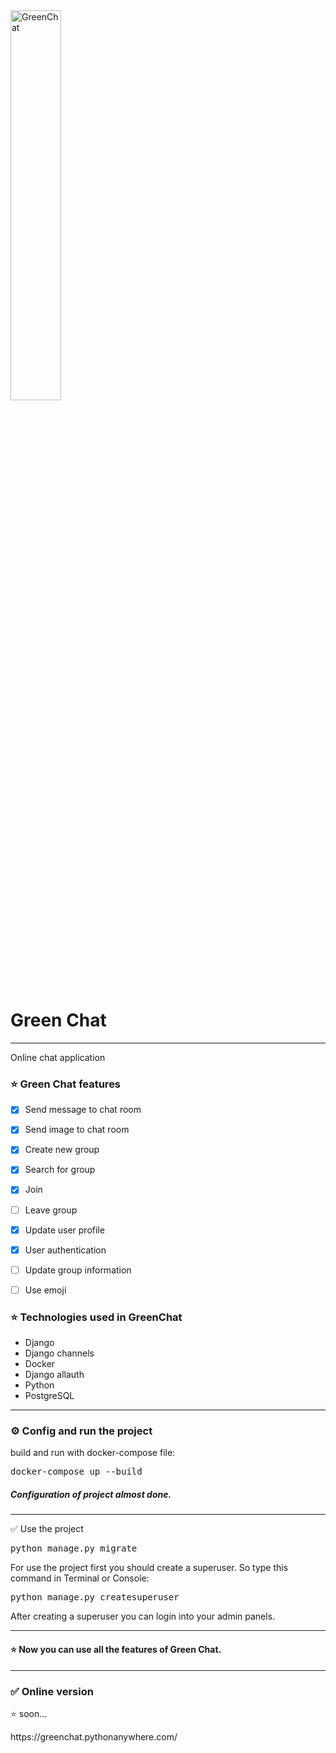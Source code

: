 <img src="https://github.com/MohammadOshkooh/chat-application/blob/master/static/img/47820_15_chat_green_icon.png?raw=true" alt="GreenChat" width="40%">


<h1>Green Chat</h1>

  <hr>

<p>
Online chat application <br>
</p>

<h3>
⭐️ Green Chat features 
</h3>


- [X] Send message to chat room
- [X] Send image to chat room
- [X] Create new group
- [X] Search for group
- [X] Join
- [ ] Leave group
- [X] Update user profile
- [X] User authentication
- [ ] Update group information
- [ ] Use emoji


<h3> 
⭐  Technologies used in GreenChat
</h3>

<ul>
  <li>Django</li>
  <li>Django channels</li>
  <li>Docker</li>
  <li>Django allauth</li>
  <li>Python</li>
  <li>PostgreSQL</li>

</ul>

<hr>

<h3>
⚙️ Config and run the project
</h3>

<p>
build and run with docker-compose file:
</p>
<pre>
docker-compose up --build
</pre>
<p>

<h5>
Configuration of project almost done.
</h5>

<hr>

✅ Use the project
</h3>

<pre>
python manage.py migrate
</pre>


<p>
For use the project first you should create a superuser. So type this command in Terminal or Console:
</p>
<pre>
python manage.py createsuperuser
</pre>
<p>
After creating a superuser you can login into your admin panels.
</p>

<hr>
<h4>
⭐️ Now you can use all the features of Green Chat.
</h4>

<hr/>
<h3>
✅ Online version
</h3>
<p>⭐️ soon...</p>
https://greenchat.pythonanywhere.com/

